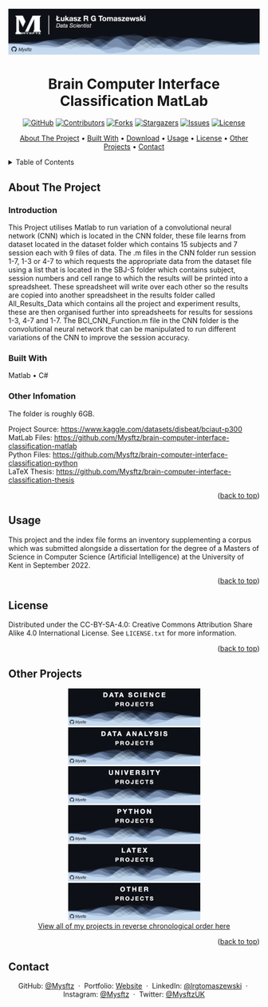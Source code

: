 <a name="readme-top"></a>
<div align="center">

[![alt text](https://github.com/Mysftz/Mysftz/blob/main/assets/READMEHeader.jpeg?raw=true)](https://github.com/Mysftz)
# Brain Computer Interface Classification MatLab
[![GitHub][GitHub-shield]](https://github.com/Mysftz/brain-computer-interface-classification-matlab)
[![Contributors][contributors-shield]](https://github.com/Mysftz/brain-computer-interface-classification-matlab/graphs/contributors)
[![Forks][forks-shield]](https://github.com/Mysftz/brain-computer-interface-classification-matlab/network/members)
[![Stargazers][stars-shield]](https://github.com/Mysftz/brain-computer-interface-classification-matlab/stargazers)
[![Issues][issues-shield]](https://github.com/Mysftz/brain-computer-interface-classification-matlab/issues)
[![License][license-shield]](https://github.com/Mysftz/brain-computer-interface-classification-matlab/blob/main/LICENSE.txt)
</div>

<p align="center">
  <a href="#about-the-project">About The Project</a> •
  <a href="#built-with">Built With</a> •
  <a href="https://github.com/Mysftz/brain-computer-interface-classification-matlab/archive/refs/heads/main.zip">Download</a> • 
  <a href="#usage">Usage</a> •
  <a href="#license">License</a> •
  <a href="#other-projects">Other Projects</a> •
  <a href="#contact">Contact</a>
</p>

<!-- TABLE OF CONTENTS -->
<details>
  <summary>Table of Contents</summary>
  <ol>
    <li>
      <a href="#about-the-project">About The Project</a>
      <ul>
        <li><a href="#introduction">Infomation</a></li>
        <li><a href="#built-with">Built With</a></li>
        <li><a href="#other-infomation">Other Infomation</a></li>
      </ul>
    </li>
    <li><a href="#usage">Usage</a></li>
    <li><a href="#license">License</a></li>
    <li><a href="#other-projects">Other Projects</a></li>
    <li><a href="#contact">Contact</a></li>
  </ol>
</details>

<!-- ABOUT THE PROJECT -->
## About The Project
### Introduction

This Project utilises Matlab to run variation of a convolutional neural network (CNN) which is located in the CNN folder, these file learns from dataset located in the dataset folder which contains 15 subjects and 7 session each with 9 files of data. The .m files in the CNN folder run session 1-7, 1-3 or 4-7 to which requests the appropriate data from the dataset file using a list that is located in the SBJ-S folder which contains subject, session numbers and cell range to which the results will be printed into a spreadsheet. These spreadsheet will write over each other so the results are copied into another spreadsheet in the results folder called All_Results_Data which contains all the project and experiment results, these are then organised further into spreadsheets for results for sessions 1-3, 4-7 and 1-7. The BCI_CNN_Function.m file in the CNN folder is the convolutional neural network that can be manipulated to run different variations of the CNN to improve the session accuracy.

### Built With
Matlab • C#

### Other Infomation

The folder is roughly 6GB.

Project Source: https://www.kaggle.com/datasets/disbeat/bciaut-p300 </br>
MatLab Files: https://github.com/Mysftz/brain-computer-interface-classification-matlab </br>
Python Files: https://github.com/Mysftz/brain-computer-interface-classification-python </br>
LaTeX Thesis: https://github.com/Mysftz/brain-computer-interface-classification-thesis

<p align="right">(<a href="#readme-top">back to top</a>)</p> 

<!-- USAGE -->
## Usage

This project and the index file forms an inventory supplementing a corpus which was submitted alongside a dissertation for the degree of a Masters of Science in Computer Science (Artificial Intelligence) at the University of Kent in September 2022.

<p align="right">(<a href="#readme-top">back to top</a>)</p>

<!-- LICENSE -->
## License
Distributed under the CC-BY-SA-4.0: Creative Commons Attribution Share Alike 4.0 International License. See `LICENSE.txt` for more information.

<p align="right">(<a href="#readme-top">back to top</a>)</p>

<!-- OTHER PROJECTS --> 
## Other Projects
<div align="center">
<a href="https://github.com/stars/Mysftz/lists/data-science-projects" style="margin:10px; margin-bottom:50px"><img src="https://github.com/Mysftz/Mysftz/blob/main/assets/Button-DataScience.jpeg?raw=true" alt="Data Science Projects Button" width="265" height="75"></a>
<a href="https://github.com/stars/Mysftz/lists/data-analysis-projects" style="margin:10px; margin-bottom:50px"><img src="https://github.com/Mysftz/Mysftz/blob/main/assets/Button-DataAnalysis.jpeg?raw=true" alt="Data Analysis Projects Button" width="265" height="75"></a>
<a href="https://github.com/stars/Mysftz/lists/university-projects" style="margin:10px; margin-bottom:50px"><img src="https://github.com/Mysftz/Mysftz/blob/main/assets/Button-University.jpeg?raw=true" alt="University Projects Button" width="265" height="75"></a>
<a href="https://github.com/stars/Mysftz/lists/python-projects" style="margin:10px; margin-bottom:50px"><img src="https://github.com/Mysftz/Mysftz/blob/main/assets/Button-Python.jpeg?raw=true" alt="Python Projects Button" width="265" height="75"></a>
<a href="https://github.com/stars/Mysftz/lists/latex-projects" style="margin:10px; padding-bottom:50px"><img src="https://github.com/Mysftz/Mysftz/blob/main/assets/Button-Latex.jpeg?raw=true" alt="LaTeX Projects Button" width="265" height="75"></a>
<a href="https://github.com/stars/Mysftz/lists/other-projects" style="margin:10px; margin-bottom:50px"><img src="https://github.com/Mysftz/Mysftz/blob/main/assets/Button-Other.jpeg?raw=true" alt="Other Projects Button" width="265" height="75"></a>

</br> 
<a href="https://mysftz.github.io/portfolio/archive">View all of my projects in reverse chronological order here</a>
</div>

<p align="right">(<a href="#readme-top">back to top</a>)</p>

<!-- CONTACT -->
## Contact
<div align="center">

GitHub: [@Mysftz](https://github.com/Mysftz) &nbsp;&middot;&nbsp; Portfolio: [Website](https://mysftz.github.io/portfolio) &nbsp;&middot;&nbsp; LinkedIn: [@lrgtomaszewski](https://www.linkedin.com/in/lrgtomaszewski/) &nbsp;&middot;&nbsp; Instagram: [@Mysftz](https://www.instagram.com/mysftz/) &nbsp;&middot;&nbsp; Twitter: [@MysftzUK](https://twitter.com/MysftzUK)
</div>

[contributors-shield]: https://img.shields.io/github/contributors/mysftz/brain-computer-interface-classification-matlab.svg?style=for-the-badge
[forks-shield]: https://img.shields.io/github/forks/mysftz/brain-computer-interface-classification-matlab.svg?style=for-the-badge
[stars-shield]: https://img.shields.io/github/stars/mysftz/brain-computer-interface-classification-matlab.svg?style=for-the-badge
[issues-shield]: https://img.shields.io/github/issues/mysftz/brain-computer-interface-classification-matlab.svg?style=for-the-badge
[license-shield]: https://img.shields.io/github/license/mysftz/brain-computer-interface-classification-matlab.svg?style=for-the-badge
[github-shield]: https://img.shields.io/badge/-GitHub-black.svg?style=for-the-badge&logo=GitHub&colorB=555